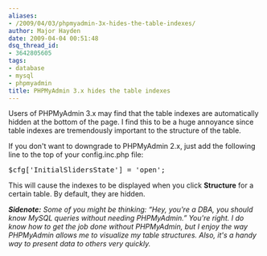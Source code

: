 ```yaml
---
aliases:
- /2009/04/03/phpmyadmin-3x-hides-the-table-indexes/
author: Major Hayden
date: 2009-04-04 00:51:48
dsq_thread_id:
- 3642805605
tags:
- database
- mysql
- phpmyadmin
title: PHPMyAdmin 3.x hides the table indexes
---
```


Users of PHPMyAdmin 3.x may find that the table indexes are automatically hidden at the bottom of the page. I find this to be a huge annoyance since table indexes are tremendously important to the structure of the table.

If you don't want to downgrade to PHPMyAdmin 2.x, just add the following line to the top of your config.inc.php file:

<pre lang="php">$cfg['InitialSlidersState'] = 'open';</pre>

This will cause the indexes to be displayed when you click **Structure** for a certain table. By default, they are hidden.

_**Sidenote:** Some of you might be thinking: &#8220;Hey, you're a DBA, you should know MySQL queries without needing PHPMyAdmin.&#8221; You're right. I do know how to get the job done without PHPMyAdmin, but I enjoy the way PHPMyAdmin allows me to visualize my table structures. Also, it's a handy way to present data to others very quickly._